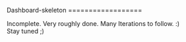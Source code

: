 Dashboard-skeleton
================== <br>

Incomplete. Very roughly done. Many Iterations to follow. :) <br>
Stay tuned ;)